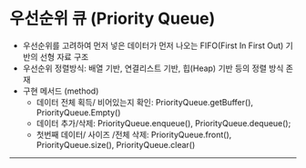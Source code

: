 # 우선순위 큐 (Priority Queue)

- 우선순위를 고려하여 먼저 넣은 데이터가 먼저 나오는 FIFO(First In First Out) 기반의 선형 자료 구조
- 우선순위 정렬방식: 배열 기반, 연결리스트 기반, 힙(Heap) 기반 등의 정렬 방식 존재
- 구현 메서드 (method)
  - 데이터 전체 획득/ 비어있는지 확인: PriorityQueue.getBuffer(), PriorityQueue.Empty()
  - 데이터 추가/삭제: PriorityQueue.enqueue(), PriorityQueue.dequeue();
  - 첫번째 데이터/ 사이즈 /전체 삭제: PriorityQueue.front(), PriorityQueue.size(), PriorityQueue.clear()


--- 
